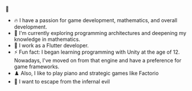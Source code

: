 👋
- 🔥 I have a passion for game development, mathematics, and overall development.
- 🌱 I'm currently exploring programming architectures and deepening my knowledge in mathematics.
- 🔭 I work as a Flutter developer.
- ⚡ Fun fact: I began learning programming with Unity at the age of 12. Nowadays, I've moved on from that engine and have a preference for game frameworks.
- ♟️ Also, I like to play piano and strategic games like Factorio 
- 🚪 I want to escape from the infernal evil

